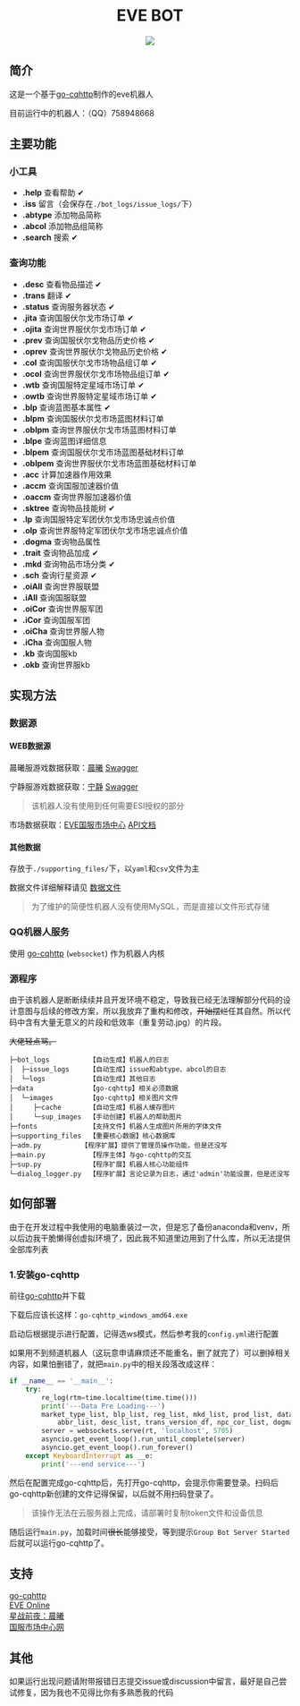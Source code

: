 <h1 align="center">EVE BOT</h1>
<h5 align="center"><img src="https://img.shields.io/badge/python-3.8-brightgreen.svg"></h5>

## 简介

这是一个基于[go-cqhttp](https://github.com/Mrs4s/go-cqhttp)制作的eve机器人

目前运行中的机器人：（QQ）758948668

## 主要功能

### 小工具

 - **.help** 查看帮助 &#10004;
 - **.iss** 留言（会保存在`./bot_logs/issue_logs/`下）
 - **.abtype** 添加物品简称
 - **.abcol** 添加物品组简称
 - **.search** 搜索 &#10004;

### 查询功能

 - **.desc** 查看物品描述 &#10004;
 - **.trans** 翻译 &#10004;
 - **.status** 查询服务器状态 &#10004;
 - **.jita** 查询国服伏尔戈市场订单 &#10004;
 - **.ojita** 查询世界服伏尔戈市场订单 &#10004;
 - **.prev** 查询国服伏尔戈物品历史价格 &#10004;
 - **.oprev** 查询世界服伏尔戈物品历史价格 &#10004;
 - **.col** 查询国服伏尔戈市场物品组订单 &#10004;
 - **.ocol** 查询世界服伏尔戈市场物品组订单 &#10004;
 - **.wtb** 查询国服特定星域市场订单 &#10004;
 - **.owtb** 查询世界服特定星域市场订单 &#10004;
 - **.blp** 查询蓝图基本属性 &#10004;
 - **.blpm** 查询国服伏尔戈市场蓝图材料订单
 - **.oblpm** 查询世界服伏尔戈市场蓝图材料订单
 - **.blpe** 查询蓝图详细信息
 - **.blpem** 查询国服伏尔戈市场蓝图基础材料订单
 - **.oblpem** 查询世界服伏尔戈市场蓝图基础材料订单
 - **.acc** 计算加速器作用效果
 - **.accm** 查询国服加速器价值
 - **.oaccm** 查询世界服加速器价值
 - **.sktree** 查询物品技能树 &#10004;
 - **.lp** 查询国服特定军团伏尔戈市场忠诚点价值
 - **.olp** 查询世界服特定军团伏尔戈市场忠诚点价值
 - **.dogma** 查询物品属性
 - **.trait** 查询物品加成 &#10004;
 - **.mkd** 查询物品市场分类 &#10004;
 - **.sch** 查询行星资源 &#10004;
 - **.oiAll** 查询世界服联盟
 - **.iAll** 查询国服联盟
 - **.oiCor** 查询世界服军团
 - **.iCor** 查询国服军团
 - **.oiCha** 查询世界服人物
 - **.iCha** 查询国服人物
 - **.kb** 查询国服kb
 - **.okb** 查询世界服kb

## 实现方法

### 数据源

#### WEB数据源

晨曦服游戏数据获取：[晨曦](https://esi.evepc.163.com/) [Swagger](https://esi.evepc.163.com/ui/)

宁静服游戏数据获取：[宁静](https://esi.evetech.net/) [Swagger](https://esi.evetech.net/ui/)

> 该机器人没有使用到任何需要ESI授权的部分

市场数据获取：[EVE国服市场中心](https://www.ceve-market.org/index/) [API文档](https://www.ceve-market.org/api/)

#### 其他数据

存放于`./supporting_files/`下，以`yaml`和`csv`文件为主

数据文件详细解释请见 [数据文件](./supporting_files/README.md)

> 为了维护的简便性机器人没有使用MySQL，而是直接以文件形式存储

### QQ机器人服务

使用 [go-cqhttp](https://github.com/Mrs4s/go-cqhttp) (`websocket`) 作为机器人内核

### 源程序

由于该机器人是断断续续并且开发环境不稳定，导致我已经无法理解部分代码的设计意图与后续的修改方案，所以我放弃了重构和修改，~~开始摆烂~~任其自然。所以代码中含有大量无意义的片段和低效率（重复劳动.jpg）的片段。

~~大佬轻点骂。~~

```
├─bot_logs          【自动生成】机器人的日志
│  ├─issue_logs     【自动生成】issue和abtype、abcol的日志
│  └─logs           【自动生成】其他日志
├─data              【go-cqhttp】相关必须数据
│  └─images         【go-cqhttp】相关图片文件
│     ├─cache       【自动生成】机器人缓存图片
│     └─sup_images  【手动创建】机器人的帮助图片
├─fonts             【支持文件】机器人生成图片所用的字体文件
├─supporting_files  【重要核心数据】核心数据库
├─adm.py          【程序扩展】提供了管理员操作功能，但是还没写
├─main.py           【程序主体】与go-cqhttp的交互
├─sup.py            【程序扩展】机器人核心功能组件
└─dialog_logger.py  【程序扩展】言论记录为日志，通过'admin'功能设置，但是还没写
```

## 如何部署

由于在开发过程中我使用的电脑重装过一次，但是忘了备份anaconda和venv，所以后边我干脆懒得创虚拟环境了，因此我不知道里边用到了什么库，所以无法提供全部库列表

### 1.安装go-cqhttp

前往[go-cqhttp](https://github.com/Mrs4s/go-cqhttp)并下载

下载后应该长这样：`go-cqhttp_windows_amd64.exe`

启动后根据提示进行配置，记得选ws模式，然后参考我的`config.yml`进行配置

如果用不到频道机器人（这玩意申请麻烦还不能重名，删了就完了）可以删掉相关内容，如果怕删错了，就把`main.py`中的相关段落改成这样：

```python
if __name__ == '__main__':
    try:
        re_log(rtm=time.localtime(time.time()))
        print('---Data Pre Loading---')
        market_type_list, blp_list, reg_list, mkd_list, prod_list, data_list, blpt_list, id_list, blp_detail_list, \
            abbr_list, desc_list, trans_version_df, npc_cor_list, dogma_list, plaSch_list, traits_list, ship_data_list, plaSch_id_list, logger, logger2, skill_dict = sup.pre_load()
        server = websockets.serve(rt, 'localhost', 5705)
        asyncio.get_event_loop().run_until_complete(server)
        asyncio.get_event_loop().run_forever()
    except KeyboardInterrupt as __e:
        print('---end service---')
```

然后在配置完成go-cqhttp后，先打开go-cqhttp，会提示你需要登录。扫码后go-cqhttp新创建的文件记得保留，以后就不用扫码登录了。
> 该操作无法在云服务器上完成，请部署时复制token文件和设备信息

随后运行`main.py`，加载时间~~很长~~能够接受，等到提示`Group Bot Server Started`后就可以运行go-cqhttp了。

## 支持

[go-cqhttp](https://github.com/Mrs4s/go-cqhttp)  
[EVE Online](https://eveonline.com/)  
[星战前夜：晨曦](https://evepc.163.com/)  
[国服市场中心网](https://ceve-market.org/)

## 其他

如果运行出现问题请附带报错日志提交issue或discussion中留言，最好是自己尝试修复，因为我也不见得比你有多熟悉我的代码
